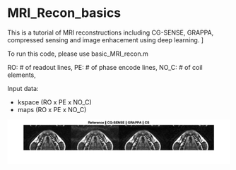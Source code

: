# MRI_Recon_basics
This is a tutorial of MRI reconstructions including CG-SENSE, GRAPPA, compressed sensing and image enhacement using deep learning. ]

To run this code, please use basic_MRI_recon.m

RO:       # of readout lines,
PE:       # of phase encode lines,
NO_C:     # of coil elements,


Input data:
- kspace (RO x PE x NO_C)
- maps (RO x PE x NO_C)

![Input](assets/final.png)
